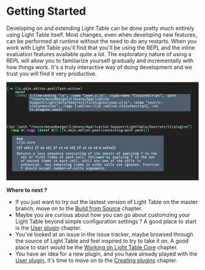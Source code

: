 # Getting Started

Developing on and extending Light Table can be done pretty much entirely using Light Table itself. Most changes, even when developing new features, can be performed at runtime without the need to do any restarts. When you work with Light Table you'll find that you'll be using the REPL and the inline evaluation features available quite a lot. The exploratory nature of using a REPL will allow you to familiarize yourself gradually and incrementally with how things work. It's a truly interactive way of doing development and we trust you will find it very productive.

![](/assets/lt-user-plugin-eval.png)



**Where to next ?**

* If you just want to try out the lastest version of Light Table on the master branch, move on to the [Build from Source](/build-from-source.md) chapter.
* Maybe you are curious about how you can go about customzing your Light Table beyond simple configuration settings ? A good place to start is the [User plugin](/user-plugin.md) chapter.
* You've looked at an issue in the issue tracker, maybe browsed through the source of Light Table and feel inspired to try to take it on. A good place to start would be the [Working on Light Table Core](/working-on-light-table-core.md) chapter.
* You have an idea for a new plugin, and you have already played with the [User plugin](/user-plugin.md), it's time to move on to the [Creating plugins](/creating-plugins.md) chapter.
